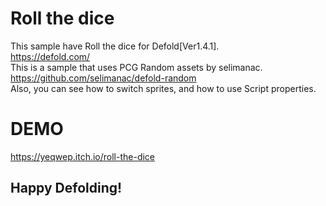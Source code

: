 # Roll the dice
 This sample have Roll the dice for Defold[Ver1.4.1].  
 https://defold.com/  
This is a sample that uses PCG Random assets by selimanac.  
 https://github.com/selimanac/defold-random  
Also, you can see how to switch sprites, and how to use Script properties.  
# DEMO
https://yeqwep.itch.io/roll-the-dice

Happy Defolding!
---
